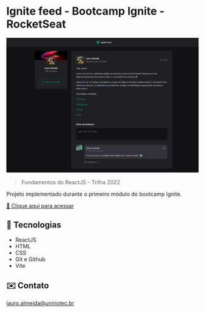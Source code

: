 # Ignite feed - Bootcamp Ignite - RocketSeat

![preview](./preview.png)

> Fundamentos do ReactJS - Trilha 2022

Projeto implementado durante o primeiro módulo do bootcamp Ignite.

[🔗 Clique aqui para acessar](https://lauro-almeida.github.io/ignite-feed/)

## 🔧 Tecnologias
- ReactJS
- HTML
- CSS
- Git e Github
- Vite

## ✉️ Contato
lauro.almeida@uniriotec.br
